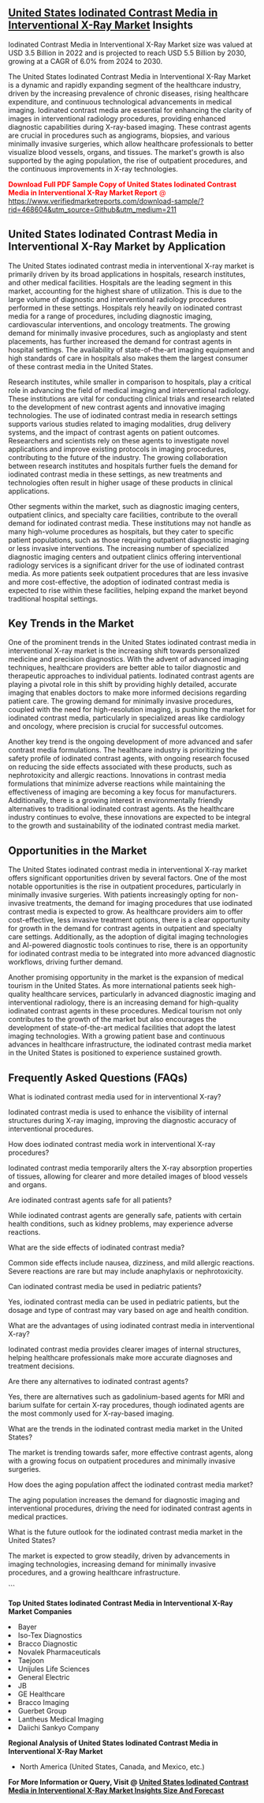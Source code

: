 <h2><a href="https://www.verifiedmarketreports.com/download-sample/?rid=468604&amp;utm_source=Github&amp;utm_medium=211" target="_blank">United States Iodinated Contrast Media in Interventional X-Ray Market</a> Insights</h2><p>Iodinated Contrast Media in Interventional X-Ray Market size was valued at USD 3.5 Billion in 2022 and is projected to reach USD 5.5 Billion by 2030, growing at a CAGR of 6.0% from 2024 to 2030.</p><p><p>The United States Iodinated Contrast Media in Interventional X-Ray Market is a dynamic and rapidly expanding segment of the healthcare industry, driven by the increasing prevalence of chronic diseases, rising healthcare expenditure, and continuous technological advancements in medical imaging. Iodinated contrast media are essential for enhancing the clarity of images in interventional radiology procedures, providing enhanced diagnostic capabilities during X-ray-based imaging. These contrast agents are crucial in procedures such as angiograms, biopsies, and various minimally invasive surgeries, which allow healthcare professionals to better visualize blood vessels, organs, and tissues. The market's growth is also supported by the aging population, the rise of outpatient procedures, and the continuous improvements in X-ray technologies.<p><span class=""><span style="color: #ff0000;"><strong>Download Full PDF Sample Copy of United States Iodinated Contrast Media in Interventional X-Ray Market Report</strong> @ </span><a href="https://www.verifiedmarketreports.com/download-sample/?rid=468604&amp;utm_source=Github&amp;utm_medium=211" target="_blank">https://www.verifiedmarketreports.com/download-sample/?rid=468604&amp;utm_source=Github&amp;utm_medium=211</a></span></p></p><h2>United States Iodinated Contrast Media in Interventional X-Ray Market by Application</h2><p>The United States iodinated contrast media in interventional X-ray market is primarily driven by its broad applications in hospitals, research institutes, and other medical facilities. Hospitals are the leading segment in this market, accounting for the highest share of utilization. This is due to the large volume of diagnostic and interventional radiology procedures performed in these settings. Hospitals rely heavily on iodinated contrast media for a range of procedures, including diagnostic imaging, cardiovascular interventions, and oncology treatments. The growing demand for minimally invasive procedures, such as angioplasty and stent placements, has further increased the demand for contrast agents in hospital settings. The availability of state-of-the-art imaging equipment and high standards of care in hospitals also makes them the largest consumer of these contrast media in the United States.<p>Research institutes, while smaller in comparison to hospitals, play a critical role in advancing the field of medical imaging and interventional radiology. These institutions are vital for conducting clinical trials and research related to the development of new contrast agents and innovative imaging technologies. The use of iodinated contrast media in research settings supports various studies related to imaging modalities, drug delivery systems, and the impact of contrast agents on patient outcomes. Researchers and scientists rely on these agents to investigate novel applications and improve existing protocols in imaging procedures, contributing to the future of the industry. The growing collaboration between research institutes and hospitals further fuels the demand for iodinated contrast media in these settings, as new treatments and technologies often result in higher usage of these products in clinical applications.<p>Other segments within the market, such as diagnostic imaging centers, outpatient clinics, and specialty care facilities, contribute to the overall demand for iodinated contrast media. These institutions may not handle as many high-volume procedures as hospitals, but they cater to specific patient populations, such as those requiring outpatient diagnostic imaging or less invasive interventions. The increasing number of specialized diagnostic imaging centers and outpatient clinics offering interventional radiology services is a significant driver for the use of iodinated contrast media. As more patients seek outpatient procedures that are less invasive and more cost-effective, the adoption of iodinated contrast media is expected to rise within these facilities, helping expand the market beyond traditional hospital settings.<h2>Key Trends in the Market</h2><p>One of the prominent trends in the United States iodinated contrast media in interventional X-ray market is the increasing shift towards personalized medicine and precision diagnostics. With the advent of advanced imaging techniques, healthcare providers are better able to tailor diagnostic and therapeutic approaches to individual patients. Iodinated contrast agents are playing a pivotal role in this shift by providing highly detailed, accurate imaging that enables doctors to make more informed decisions regarding patient care. The growing demand for minimally invasive procedures, coupled with the need for high-resolution imaging, is pushing the market for iodinated contrast media, particularly in specialized areas like cardiology and oncology, where precision is crucial for successful outcomes.<p>Another key trend is the ongoing development of more advanced and safer contrast media formulations. The healthcare industry is prioritizing the safety profile of iodinated contrast agents, with ongoing research focused on reducing the side effects associated with these products, such as nephrotoxicity and allergic reactions. Innovations in contrast media formulations that minimize adverse reactions while maintaining the effectiveness of imaging are becoming a key focus for manufacturers. Additionally, there is a growing interest in environmentally friendly alternatives to traditional iodinated contrast agents. As the healthcare industry continues to evolve, these innovations are expected to be integral to the growth and sustainability of the iodinated contrast media market.<h2>Opportunities in the Market</h2><p>The United States iodinated contrast media in interventional X-ray market offers significant opportunities driven by several factors. One of the most notable opportunities is the rise in outpatient procedures, particularly in minimally invasive surgeries. With patients increasingly opting for non-invasive treatments, the demand for imaging procedures that use iodinated contrast media is expected to grow. As healthcare providers aim to offer cost-effective, less invasive treatment options, there is a clear opportunity for growth in the demand for contrast agents in outpatient and specialty care settings. Additionally, as the adoption of digital imaging technologies and AI-powered diagnostic tools continues to rise, there is an opportunity for iodinated contrast media to be integrated into more advanced diagnostic workflows, driving further demand.<p>Another promising opportunity in the market is the expansion of medical tourism in the United States. As more international patients seek high-quality healthcare services, particularly in advanced diagnostic imaging and interventional radiology, there is an increasing demand for high-quality iodinated contrast agents in these procedures. Medical tourism not only contributes to the growth of the market but also encourages the development of state-of-the-art medical facilities that adopt the latest imaging technologies. With a growing patient base and continuous advances in healthcare infrastructure, the iodinated contrast media market in the United States is positioned to experience sustained growth.<h2>Frequently Asked Questions (FAQs)</h2><p>What is iodinated contrast media used for in interventional X-ray?</p><p>Iodinated contrast media is used to enhance the visibility of internal structures during X-ray imaging, improving the diagnostic accuracy of interventional procedures.</p><p>How does iodinated contrast media work in interventional X-ray procedures?</p><p>Iodinated contrast media temporarily alters the X-ray absorption properties of tissues, allowing for clearer and more detailed images of blood vessels and organs.</p><p>Are iodinated contrast agents safe for all patients?</p><p>While iodinated contrast agents are generally safe, patients with certain health conditions, such as kidney problems, may experience adverse reactions.</p><p>What are the side effects of iodinated contrast media?</p><p>Common side effects include nausea, dizziness, and mild allergic reactions. Severe reactions are rare but may include anaphylaxis or nephrotoxicity.</p><p>Can iodinated contrast media be used in pediatric patients?</p><p>Yes, iodinated contrast media can be used in pediatric patients, but the dosage and type of contrast may vary based on age and health condition.</p><p>What are the advantages of using iodinated contrast media in interventional X-ray?</p><p>Iodinated contrast media provides clearer images of internal structures, helping healthcare professionals make more accurate diagnoses and treatment decisions.</p><p>Are there any alternatives to iodinated contrast agents?</p><p>Yes, there are alternatives such as gadolinium-based agents for MRI and barium sulfate for certain X-ray procedures, though iodinated agents are the most commonly used for X-ray-based imaging.</p><p>What are the trends in the iodinated contrast media market in the United States?</p><p>The market is trending towards safer, more effective contrast agents, along with a growing focus on outpatient procedures and minimally invasive surgeries.</p><p>How does the aging population affect the iodinated contrast media market?</p><p>The aging population increases the demand for diagnostic imaging and interventional procedures, driving the need for iodinated contrast agents in medical practices.</p><p>What is the future outlook for the iodinated contrast media market in the United States?</p><p>The market is expected to grow steadily, driven by advancements in imaging technologies, increasing demand for minimally invasive procedures, and a growing healthcare infrastructure.</p>```</p><p><strong>Top United States Iodinated Contrast Media in Interventional X-Ray Market Companies</strong></p><div data-test-id=""><p><li>Bayer</li><li> Iso-Tex Diagnostics</li><li> Bracco Diagnostic</li><li> Novalek Pharmaceuticals</li><li> Taejoon</li><li> Unijules Life Sciences</li><li> General Electric</li><li> JB</li><li> GE Healthcare</li><li> Bracco Imaging</li><li> Guerbet Group</li><li> Lantheus Medical Imaging</li><li> Daiichi Sankyo Company</li></p><div><strong>Regional Analysis of&nbsp;United States Iodinated Contrast Media in Interventional X-Ray Market</strong></div><ul><li dir="ltr"><p dir="ltr">North America&nbsp;(United States, Canada, and Mexico, etc.)</p></li></ul><p><strong>For More Information or Query, Visit @&nbsp;</strong><strong><a href="https://www.verifiedmarketreports.com/product/iodinated-contrast-media-in-interventional-x-ray-market/?utm_source=Github&amp;utm_medium=211" target="_blank">United States Iodinated Contrast Media in Interventional X-Ray Market Insights Size And Forecast</a></strong></p></div>
